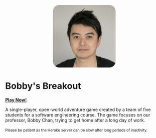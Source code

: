 <p align=center><img src="public/assets/bobby.png" height="200" width="200"></p>

# Bobby's Breakout

<a href="https://bobby-breakout.herokuapp.com"><b>Play Now!</b></a>

A single-player, open-world adventure game created by a team of five students for a software engineering course. The game focuses on our professor, Bobby Chan, trying to get home after a long day of work.

<small>Please be patient as the Heroku server can be slow after long periods of inactivity.</small>
